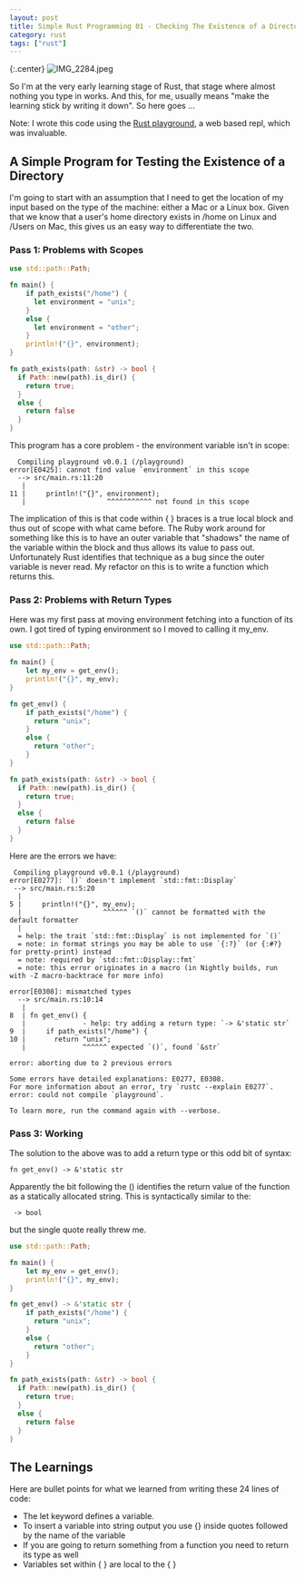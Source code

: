 ```yaml
---
layout: post
title: Simple Rust Programming 01 - Checking The Existence of a Directory
category: rust
tags: ["rust"]
---
```

{:.center}
![IMG_2284.jpeg](/blog/assets/IMG_2284.jpeg)

So I'm at the very early learning stage of Rust, that stage where almost nothing you type in works.  And this, for me, usually means "make the learning stick by writing it down".  So here goes ...

Note: I wrote this code using the [Rust playground](https://play.rust-lang.org/), a web based repl, which was invaluable.  

## A Simple Program for Testing the Existence of a Directory

I'm going to start with an assumption that I need to get the location of my input based on the type of the machine: either a Mac or a Linux box.  Given that we know that a user's home directory exists in /home on Linux and /Users on Mac, this gives us an easy way to differentiate the two. 

### Pass 1: Problems with Scopes

```rust
use std::path::Path;

fn main() {
    if path_exists("/home") { 
      let environment = "unix";
    } 
    else {
      let environment = "other";
    }
    println!("{}", environment);
}

fn path_exists(path: &str) -> bool {
  if Path::new(path).is_dir() { 
    return true;
  } 
  else {
    return false
  }
}
```

This program has a core problem - the environment variable isn't in scope:

      Compiling playground v0.0.1 (/playground)
    error[E0425]: cannot find value `environment` in this scope
      --> src/main.rs:11:20
       |
    11 |     println!("{}", environment);
       |                    ^^^^^^^^^^^ not found in this scope
    

The implication of this is that code within { } braces is a true local block and thus out of scope with what came  before.  The Ruby work around for something like this is to have an outer variable that "shadows" the name of the variable within the block and thus allows its value to pass out.  Unfortunately Rust identifies that technique as a bug since the outer variable is never read.  My refactor on this is to write a function which returns this.

### Pass 2: Problems with Return Types

Here was my first pass at moving environment fetching into a function of its own.  I got tired of typing environment so I moved to calling it my_env.  

```rust
use std::path::Path;

fn main() {
    let my_env = get_env();
    println!("{}", my_env);
}

fn get_env() {
    if path_exists("/home") { 
      return "unix";
    } 
    else {
      return "other";
    }
}

fn path_exists(path: &str) -> bool {
  if Path::new(path).is_dir() { 
    return true;
  } 
  else {
    return false
  }
}
```

Here are the errors we have:

     Compiling playground v0.0.1 (/playground)
    error[E0277]: `()` doesn't implement `std::fmt::Display`
     --> src/main.rs:5:20
      |
    5 |     println!("{}", my_env);
      |                    ^^^^^^ `()` cannot be formatted with the default formatter
      |
      = help: the trait `std::fmt::Display` is not implemented for `()`
      = note: in format strings you may be able to use `{:?}` (or {:#?} for pretty-print) instead
      = note: required by `std::fmt::Display::fmt`
      = note: this error originates in a macro (in Nightly builds, run with -Z macro-backtrace for more info)

    error[E0308]: mismatched types
      --> src/main.rs:10:14
       |
    8  | fn get_env() {
       |              - help: try adding a return type: `-> &'static str`
    9  |     if path_exists("/home") { 
    10 |       return "unix";
       |              ^^^^^^ expected `()`, found `&str`

    error: aborting due to 2 previous errors

    Some errors have detailed explanations: E0277, E0308.
    For more information about an error, try `rustc --explain E0277`.
    error: could not compile `playground`.

    To learn more, run the command again with --verbose.

### Pass 3: Working

The solution to the above was to add a return type or this odd bit of syntax:

    fn get_env() -> &'static str

Apparently the bit following the () identifies the return value of the function as a statically allocated string.  This is syntactically similar to the:

     -> bool
     
but the single quote really threw me.

```rust
use std::path::Path;

fn main() {
    let my_env = get_env();
    println!("{}", my_env);
}

fn get_env() -> &'static str {
    if path_exists("/home") { 
      return "unix";
    } 
    else {
      return "other";
    }
}

fn path_exists(path: &str) -> bool {
  if Path::new(path).is_dir() { 
    return true;
  } 
  else {
    return false
  }
}
```

## The Learnings

Here are bullet points for what we learned from writing these 24 lines of code:

* The let keyword defines a variable.
* To insert a variable into string output you use {} inside quotes followed by the name of the variable
* If you are going to return something from a function you need to return its type as well
* Variables set within { } are local to the { }